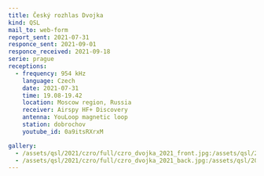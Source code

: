 ```yaml
---
title: Český rozhlas Dvojka
kind: QSL
mail_to: web-form
report_sent: 2021-07-31
responce_sent: 2021-09-01
responce_received: 2021-09-18
serie: prague
receptions:
  - frequency: 954 kHz
    language: Czech
    date: 2021-07-31
    time: 19.08-19.42
    location: Moscow region, Russia
    receiver: Airspy HF+ Discovery
    antenna: YouLoop magnetic loop
    station: dobrochov
    youtube_id: 0a9itsRXrxM

gallery:
  - /assets/qsl/2021/czro/full/czro_dvojka_2021_front.jpg:/assets/qsl/2021/czro/small/czro_dvojka_2021_front.jpg
  - /assets/qsl/2021/czro/full/czro_dvojka_2021_back.jpg:/assets/qsl/2021/czro/small/czro_dvojka_2021_back.jpg
---
```

